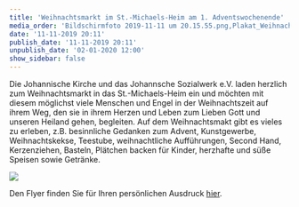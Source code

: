 ```yaml
---
title: 'Weihnachtsmarkt im St.-Michaels-Heim am 1. Adventswochenende'
media_order: 'Bildschirmfoto 2019-11-11 um 20.15.55.png,Plakat_Weihnachtsmarkt_2019.pdf'
date: '11-11-2019 20:11'
publish_date: '11-11-2019 20:11'
unpublish_date: '02-01-2020 12:00'
show_sidebar: false
---
```


Die Johannische Kirche und das Johannsche Sozialwerk e.V. laden herzlich zum Weihnachtsmarkt in das St.-Michaels-Heim ein und möchten mit diesem möglichst viele Menschen und Engel in der Weihnachtszeit auf ihrem Weg, den sie in ihrem Herzen und Leben 
zum Lieben Gott und unseren Heiland gehen, begleiten. Auf dem Weihnachtsmakt gibt es vieles zu erleben, z.B. besinnliche Gedanken zum Advent, Kunstgewerbe, Weihnachtskekse, Teestube, weihnachtliche Aufführungen, Second Hand, Kerzenziehen, Basteln, Plätchen backen für Kinder, herzhafte und süße Speisen sowie Getränke.

![](https://smh-gemeinden.de/user/pages/02.news/15.weihnachtsmarkt-am-1-advent-im-st-michaels-heim/Bildschirmfoto%202019-11-11%20um%2020.15.55.png)

Den Flyer finden Sie für Ihren persönlichen Ausdruck [hier](https://smh-gemeinden.de/user/pages/02.news/15.weihnachtsmarkt-am-1-advent-im-st-michaels-heim/Plakat_Weihnachtsmarkt_2019.pdf).